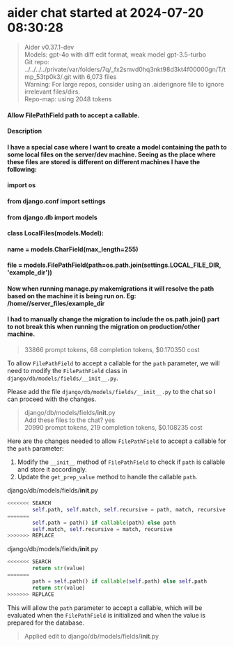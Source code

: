 
# aider chat started at 2024-07-20 08:30:28

> Aider v0.37.1-dev  
> Models: gpt-4o with diff edit format, weak model gpt-3.5-turbo  
> Git repo: ../../../../private/var/folders/7q/_fx2smvd0hq3nkt98d3kt4f00000gn/T/tmp_53tp0k3/.git with 6,073 files  
> Warning: For large repos, consider using an .aiderignore file to ignore irrelevant files/dirs.  
> Repo-map: using 2048 tokens  

#### Allow FilePathField path to accept a callable.  
#### Description  
#### 	  
#### I have a special case where I want to create a model containing the path to some local files on the server/dev machine. Seeing as the place where these files are stored is different on different machines I have the following:  
#### import os  
#### from django.conf import settings  
#### from django.db import models  
#### class LocalFiles(models.Model):  
#### 	name = models.CharField(max_length=255)  
#### 	file = models.FilePathField(path=os.path.join(settings.LOCAL_FILE_DIR, 'example_dir'))  
#### Now when running manage.py makemigrations it will resolve the path based on the machine it is being run on. Eg: /home/<username>/server_files/example_dir  
#### I had to manually change the migration to include the os.path.join() part to not break this when running the migration on production/other machine.  
> 33866 prompt tokens, 68 completion tokens, $0.170350 cost  

To allow `FilePathField` to accept a callable for the `path` parameter, we will need to modify the `FilePathField` class in `django/db/models/fields/__init__.py`.

Please add the file `django/db/models/fields/__init__.py` to the chat so I can proceed with the changes.

> django/db/models/fields/__init__.py  
> Add these files to the chat? yes  
> 20990 prompt tokens, 219 completion tokens, $0.108235 cost  

Here are the changes needed to allow `FilePathField` to accept a callable for the `path` parameter:

1. Modify the `__init__` method of `FilePathField` to check if `path` is callable and store it accordingly.
2. Update the `get_prep_value` method to handle the callable `path`.

django/db/models/fields/__init__.py
```python
<<<<<<< SEARCH
        self.path, self.match, self.recursive = path, match, recursive
=======
        self.path = path() if callable(path) else path
        self.match, self.recursive = match, recursive
>>>>>>> REPLACE
```

django/db/models/fields/__init__.py
```python
<<<<<<< SEARCH
        return str(value)
=======
        path = self.path() if callable(self.path) else self.path
        return str(value)
>>>>>>> REPLACE
```

This will allow the `path` parameter to accept a callable, which will be evaluated when the `FilePathField` is initialized and when the value is prepared for the database.

> Applied edit to django/db/models/fields/__init__.py  

